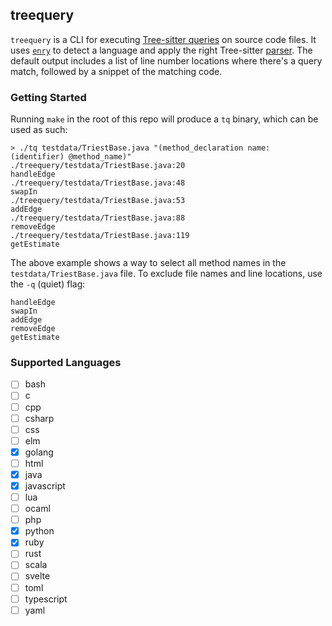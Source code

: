 ## treequery

`treequery` is a CLI for executing [Tree-sitter queries](https://tree-sitter.github.io/tree-sitter/using-parsers#query-syntax) on source code files.
It uses [`enry`](https://github.com/go-enry/go-enry) to detect a language and apply the right Tree-sitter [parser](https://tree-sitter.github.io/tree-sitter/#available-parsers).
The default output includes a list of line number locations where there's a query match, followed by a snippet of the matching code.

### Getting Started

Running `make` in the root of this repo will produce a `tq` binary, which can be used as such:

```
> ./tq testdata/TriestBase.java "(method_declaration name: (identifier) @method_name)"
./treequery/testdata/TriestBase.java:20
handleEdge
./treequery/testdata/TriestBase.java:48
swapIn
./treequery/testdata/TriestBase.java:53
addEdge
./treequery/testdata/TriestBase.java:88
removeEdge
./treequery/testdata/TriestBase.java:119
getEstimate
```

The above example shows a way to select all method names in the `testdata/TriestBase.java` file.
To exclude file names and line locations, use the `-q` (quiet) flag:

```
handleEdge
swapIn
addEdge
removeEdge
getEstimate
```

### Supported Languages

- [ ] bash
- [ ] c
- [ ] cpp
- [ ] csharp
- [ ] css
- [ ] elm
- [x] golang
- [ ] html
- [x] java
- [x] javascript
- [ ] lua
- [ ] ocaml
- [ ] php
- [x] python
- [x] ruby
- [ ] rust
- [ ] scala
- [ ] svelte
- [ ] toml
- [ ] typescript
- [ ] yaml
